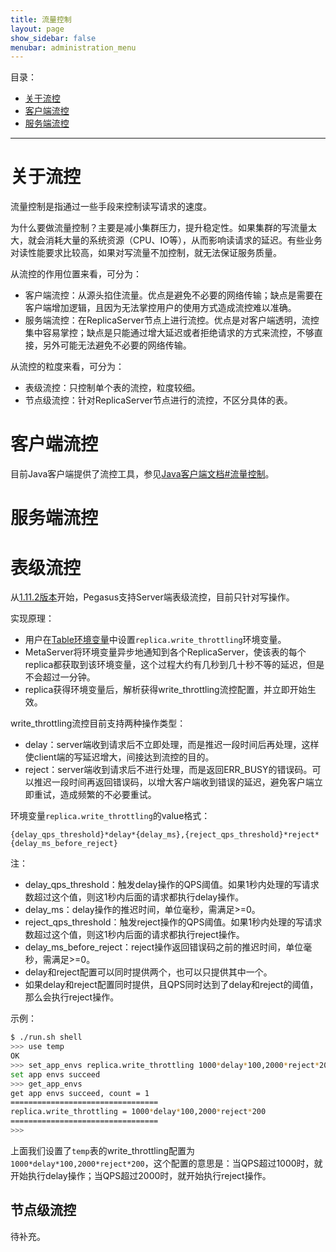 ```yaml
---
title: 流量控制
layout: page
show_sidebar: false
menubar: administration_menu
---
```


目录：
* [关于流控](#关于流控)
* [客户端流控](#客户端流控)
* [服务端流控](#服务端流控)
***

# 关于流控
流量控制是指通过一些手段来控制读写请求的速度。

为什么要做流量控制？主要是减小集群压力，提升稳定性。如果集群的写流量太大，就会消耗大量的系统资源（CPU、IO等），从而影响读请求的延迟。有些业务对读性能要求比较高，如果对写流量不加控制，就无法保证服务质量。

从流控的作用位置来看，可分为：
* 客户端流控：从源头掐住流量。优点是避免不必要的网络传输；缺点是需要在客户端增加逻辑，且因为无法掌控用户的使用方式造成流控难以准确。
* 服务端流控：在ReplicaServer节点上进行流控。优点是对客户端透明，流控集中容易掌控；缺点是只能通过增大延迟或者拒绝请求的方式来流控，不够直接，另外可能无法避免不必要的网络传输。

从流控的粒度来看，可分为：
* 表级流控：只控制单个表的流控，粒度较细。
* 节点级流控：针对ReplicaServer节点进行的流控，不区分具体的表。

# 客户端流控

目前Java客户端提供了流控工具，参见[Java客户端文档#流量控制](Java客户端文档#流量控制)。

# 服务端流控

# 表级流控

从[1.11.2版本](https://github.com/XiaoMi/pegasus/releases/tag/v1.11.2)开始，Pegasus支持Server端表级流控，目前只针对写操作。

实现原理：
* 用户在[Table环境变量](Table环境变量)中设置`replica.write_throttling`环境变量。
* MetaServer将环境变量异步地通知到各个ReplicaServer，使该表的每个replica都获取到该环境变量，这个过程大约有几秒到几十秒不等的延迟，但是不会超过一分钟。
* replica获得环境变量后，解析获得write_throttling流控配置，并立即开始生效。

write_throttling流控目前支持两种操作类型：
* delay：server端收到请求后不立即处理，而是推迟一段时间后再处理，这样使client端的写延迟增大，间接达到流控的目的。
* reject：server端收到请求后不进行处理，而是返回ERR_BUSY的错误码。可以推迟一段时间再返回错误码，以增大客户端收到错误的延迟，避免客户端立即重试，造成频繁的不必要重试。

环境变量`replica.write_throttling`的value格式：
```
{delay_qps_threshold}*delay*{delay_ms},{reject_qps_threshold}*reject*{delay_ms_before_reject}
```
注：
* delay_qps_threshold：触发delay操作的QPS阈值。如果1秒内处理的写请求数超过这个值，则这1秒内后面的请求都执行delay操作。
* delay_ms：delay操作的推迟时间，单位毫秒，需满足>=0。
* reject_qps_threshold：触发reject操作的QPS阈值。如果1秒内处理的写请求数超过这个值，则这1秒内后面的请求都执行reject操作。
* delay_ms_before_reject：reject操作返回错误码之前的推迟时间，单位毫秒，需满足>=0。
* delay和reject配置可以同时提供两个，也可以只提供其中一个。
* 如果delay和reject配置同时提供，且QPS同时达到了delay和reject的阈值，那么会执行reject操作。

示例：
```bash
$ ./run.sh shell
>>> use temp
OK
>>> set_app_envs replica.write_throttling 1000*delay*100,2000*reject*200
set app envs succeed
>>> get_app_envs
get app envs succeed, count = 1
=================================
replica.write_throttling = 1000*delay*100,2000*reject*200
=================================
>>> 
```

上面我们设置了`temp`表的write_throttling配置为`1000*delay*100,2000*reject*200`，这个配置的意思是：当QPS超过1000时，就开始执行delay操作；当QPS超过2000时，就开始执行reject操作。

## 节点级流控

待补充。